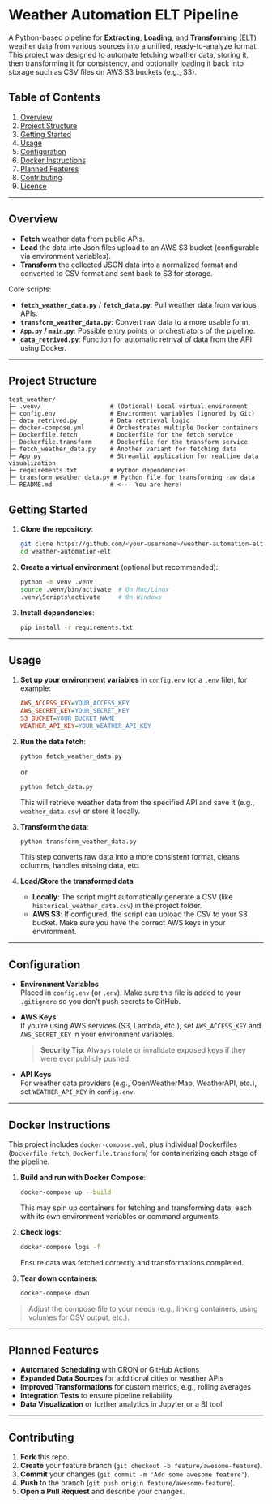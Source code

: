 # Weather Automation ELT Pipeline

A Python-based pipeline for **Extracting**, **Loading**, and **Transforming** (ELT) weather data from various sources into a unified, ready-to-analyze format. This project was designed to automate fetching weather data, storing it, then transforming it for consistency, and optionally loading it back into storage such as CSV files on AWS S3 buckets (e.g., S3).

## Table of Contents

1. [Overview](#overview)  
2. [Project Structure](#project-structure)  
3. [Getting Started](#getting-started)  
4. [Usage](#usage)  
5. [Configuration](#configuration)  
6. [Docker Instructions](#docker-instructions)  
7. [Planned Features](#planned-features)  
8. [Contributing](#contributing)  
9. [License](#license)

---

## Overview

- **Fetch** weather data from public APIs.
- **Load** the data into Json files upload to an AWS S3 bucket (configurable via environment variables).
- **Transform** the collected JSON data into a normalized format and converted to CSV format and sent back to S3 for storage. 


Core scripts:
- **`fetch_weather_data.py`** / **`fetch_data.py`**: Pull weather data from various APIs.  
- **`transform_weather_data.py`**: Convert raw data to a more usable form.  
- **`App.py` / `main.py`**: Possible entry points or orchestrators of the pipeline.  
- **`data_retrived.py`**: Function for automatic retrival of data from the API using Docker.

---

## Project Structure

```
test_weather/
├─ .venv/                   # (Optional) Local virtual environment
├─ config.env               # Environment variables (ignored by Git)
├─ data_retrived.py         # Data retrieval logic
├─ docker-compose.yml       # Orchestrates multiple Docker containers 
├─ Dockerfile.fetch         # Dockerfile for the fetch service
├─ Dockerfile.transform     # Dockerfile for the transform service
├─ fetch_weather_data.py    # Another variant for fetching data
├─ App.py                   # Streamlit application for realtime data visualization
├─ requirements.txt         # Python dependencies
├─ transform_weather_data.py # Python file for transforming raw data
└─ README.md                # <--- You are here!
```

## Getting Started

1. **Clone the repository**:
   ```bash
   git clone https://github.com/<your-username>/weather-automation-elt.git
   cd weather-automation-elt
   ```

2. **Create a virtual environment** (optional but recommended):
   ```bash
   python -m venv .venv
   source .venv/bin/activate  # On Mac/Linux
   .venv\Scripts\activate     # On Windows
   ```

3. **Install dependencies**:
   ```bash
   pip install -r requirements.txt
   ```

---

## Usage

1. **Set up your environment variables** in `config.env` (or a `.env` file), for example:
   ```ini
   AWS_ACCESS_KEY=YOUR_ACCESS_KEY
   AWS_SECRET_KEY=YOUR_SECRET_KEY
   S3_BUCKET=YOUR_BUCKET_NAME
   WEATHER_API_KEY=YOUR_WEATHER_API_KEY
   ```
2. **Run the data fetch**:
   ```bash
   python fetch_weather_data.py
   ```
   or
   ```bash
   python fetch_data.py
   ```
   This will retrieve weather data from the specified API and save it (e.g., `weather_data.csv`) or store it locally.

3. **Transform the data**:
   ```bash
   python transform_weather_data.py
   ```
   This step converts raw data into a more consistent format, cleans columns, handles missing data, etc.

4. **Load/Store the transformed data**  
   - **Locally**: The script might automatically generate a CSV (like `historical_weather_data.csv`) in the project folder.  
   - **AWS S3**: If configured, the script can upload the CSV to your S3 bucket. Make sure you have the correct AWS keys in your environment.

---

## Configuration

- **Environment Variables**  
  Placed in `config.env` (or `.env`). Make sure this file is added to your `.gitignore` so you don’t push secrets to GitHub.

- **AWS Keys**  
  If you’re using AWS services (S3, Lambda, etc.), set `AWS_ACCESS_KEY` and `AWS_SECRET_KEY` in your environment variables.  
  > **Security Tip**: Always rotate or invalidate exposed keys if they were ever publicly pushed.

- **API Keys**  
  For weather data providers (e.g., OpenWeatherMap, WeatherAPI, etc.), set `WEATHER_API_KEY` in `config.env`.

---

## Docker Instructions

This project includes `docker-compose.yml`, plus individual Dockerfiles (`Dockerfile.fetch`, `Dockerfile.transform`) for containerizing each stage of the pipeline.

1. **Build and run with Docker Compose**:
   ```bash
   docker-compose up --build
   ```
   This may spin up containers for fetching and transforming data, each with its own environment variables or command arguments.

2. **Check logs**:
   ```bash
   docker-compose logs -f
   ```
   Ensure data was fetched correctly and transformations completed.

3. **Tear down containers**:
   ```bash
   docker-compose down
   ```

> Adjust the compose file to your needs (e.g., linking containers, using volumes for CSV output, etc.).

---

## Planned Features

- **Automated Scheduling** with CRON or GitHub Actions  
- **Expanded Data Sources** for additional cities or weather APIs  
- **Improved Transformations** for custom metrics, e.g., rolling averages  
- **Integration Tests** to ensure pipeline reliability  
- **Data Visualization** or further analytics in Jupyter or a BI tool

---

## Contributing

1. **Fork** this repo.  
2. **Create** your feature branch (`git checkout -b feature/awesome-feature`).  
3. **Commit** your changes (`git commit -m 'Add some awesome feature'`).  
4. **Push** to the branch (`git push origin feature/awesome-feature`).  
5. **Open a Pull Request** and describe your changes.
